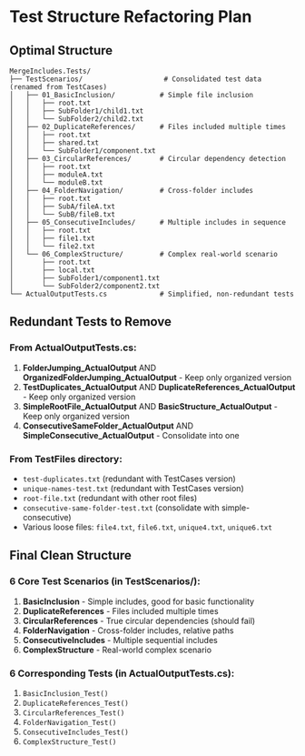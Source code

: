 # Test Structure Refactoring Plan

## Optimal Structure

```
MergeIncludes.Tests/
├── TestScenarios/                    # Consolidated test data (renamed from TestCases)
│   ├── 01_BasicInclusion/           # Simple file inclusion
│   │   ├── root.txt
│   │   ├── SubFolder1/child1.txt
│   │   └── SubFolder2/child2.txt
│   ├── 02_DuplicateReferences/      # Files included multiple times
│   │   ├── root.txt
│   │   ├── shared.txt
│   │   └── SubFolder1/component.txt
│   ├── 03_CircularReferences/       # Circular dependency detection
│   │   ├── root.txt
│   │   ├── moduleA.txt
│   │   └── moduleB.txt
│   ├── 04_FolderNavigation/         # Cross-folder includes
│   │   ├── root.txt
│   │   ├── SubA/fileA.txt
│   │   └── SubB/fileB.txt
│   ├── 05_ConsecutiveIncludes/      # Multiple includes in sequence
│   │   ├── root.txt
│   │   ├── file1.txt
│   │   └── file2.txt
│   └── 06_ComplexStructure/         # Complex real-world scenario
│       ├── root.txt
│       ├── local.txt
│       ├── SubFolder1/component1.txt
│       └── SubFolder2/component2.txt
└── ActualOutputTests.cs             # Simplified, non-redundant tests
```

## Redundant Tests to Remove

### From ActualOutputTests.cs:
1. **FolderJumping_ActualOutput** AND **OrganizedFolderJumping_ActualOutput** - Keep only organized version
2. **TestDuplicates_ActualOutput** AND **DuplicateReferences_ActualOutput** - Keep only organized version  
3. **SimpleRootFile_ActualOutput** AND **BasicStructure_ActualOutput** - Keep only organized version
4. **ConsecutiveSameFolder_ActualOutput** AND **SimpleConsecutive_ActualOutput** - Consolidate into one

### From TestFiles directory:
- `test-duplicates.txt` (redundant with TestCases version)
- `unique-names-test.txt` (redundant with TestCases version)  
- `root-file.txt` (redundant with other root files)
- `consecutive-same-folder-test.txt` (consolidate with simple-consecutive)
- Various loose files: `file4.txt`, `file6.txt`, `unique4.txt`, `unique6.txt`

## Final Clean Structure

### 6 Core Test Scenarios (in TestScenarios/):
1. **BasicInclusion** - Simple includes, good for basic functionality
2. **DuplicateReferences** - Files included multiple times  
3. **CircularReferences** - True circular dependencies (should fail)
4. **FolderNavigation** - Cross-folder includes, relative paths
5. **ConsecutiveIncludes** - Multiple sequential includes
6. **ComplexStructure** - Real-world complex scenario

### 6 Corresponding Tests (in ActualOutputTests.cs):
1. `BasicInclusion_Test()`
2. `DuplicateReferences_Test()`  
3. `CircularReferences_Test()`
4. `FolderNavigation_Test()`
5. `ConsecutiveIncludes_Test()`
6. `ComplexStructure_Test()`
